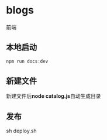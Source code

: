 # blogs
前端

## 本地启动
``` js
npm run docs:dev
```

## 新建文件
新建文件后**node catalog.js**自动生成目录

## 发布
sh deploy.sh